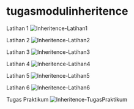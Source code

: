 # tugasmodulinheritence

Latihan 1
![Inheritence-Latihan1](https://user-images.githubusercontent.com/79780548/114369333-78e4be80-9ba8-11eb-8a7c-f68c4cd75f4a.jpg)

Latihan 2
![Inheritence-Latihan2](https://user-images.githubusercontent.com/79780548/114369428-96198d00-9ba8-11eb-9e04-f8c2b3847e3e.jpg)

Latihan 3
![Inheritence-Latihan3](https://user-images.githubusercontent.com/79780548/114369461-9dd93180-9ba8-11eb-942f-3488778e3adf.jpg)

Latihan 4
![Inheritence-Latihan4](https://user-images.githubusercontent.com/79780548/114369483-a3367c00-9ba8-11eb-90da-f2cefc0560eb.jpg)

Latihan 5
![Inheritence-Latihan5](https://user-images.githubusercontent.com/79780548/114369503-a6ca0300-9ba8-11eb-80a9-3f1e9f506df6.jpg)

Latihan 6
![Inheritence-Latihan6](https://user-images.githubusercontent.com/79780548/114369513-aa5d8a00-9ba8-11eb-8559-6860ef449f87.jpg)

Tugas Praktikum
![Inheritence-TugasPraktikum](https://user-images.githubusercontent.com/79780548/114369542-b0536b00-9ba8-11eb-8880-2060af15103d.jpg)
